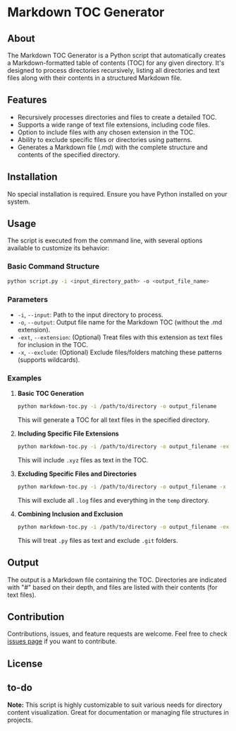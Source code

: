 # Markdown TOC Generator

## About
The Markdown TOC Generator is a Python script that automatically creates a Markdown-formatted table of contents (TOC) for any given directory. It's designed to process directories recursively, listing all directories and text files along with their contents in a structured Markdown file.

## Features
- Recursively processes directories and files to create a detailed TOC.
- Supports a wide range of text file extensions, including code files.
- Option to include files with any chosen extension in the TOC.
- Ability to exclude specific files or directories using patterns.
- Generates a Markdown file (.md) with the complete structure and contents of the specified directory.

## Installation
No special installation is required. Ensure you have Python installed on your system.

## Usage
The script is executed from the command line, with several options available to customize its behavior:

### Basic Command Structure
```bash
python script.py -i <input_directory_path> -o <output_file_name>
```

### Parameters
- `-i`, `--input`: Path to the input directory to process.
- `-o`, `--output`: Output file name for the Markdown TOC (without the .md extension).
- `-ext`, `--extension`: (Optional) Treat files with this extension as text files for inclusion in the TOC.
- `-x`, `--exclude`: (Optional) Exclude files/folders matching these patterns (supports wildcards).

### Examples
1. **Basic TOC Generation**
   ```bash
   python markdown-toc.py -i /path/to/directory -o output_filename
   ```
   This will generate a TOC for all text files in the specified directory.

2. **Including Specific File Extensions**
   ```bash
   python markdown-toc.py -i /path/to/directory -o output_filename -ext .xyz
   ```
   This will include `.xyz` files as text in the TOC.

3. **Excluding Specific Files and Directories**
   ```bash
   python markdown-toc.py -i /path/to/directory -o output_filename -x "*.log" "temp/*"
   ```
   This will exclude all `.log` files and everything in the `temp` directory.

4. **Combining Inclusion and Exclusion**
   ```bash
   python markdown-toc.py -i /path/to/directory -o output_filename -ext .py -x ".git"
   ```
   This will treat `.py` files as text and exclude `.git` folders.

## Output
The output is a Markdown file containing the TOC. Directories are indicated with "#" based on their depth, and files are listed with their contents (for text files).

## Contribution
Contributions, issues, and feature requests are welcome. Feel free to check [issues page](https://github.com/RetroYogi/markdown-toc/issues) if you want to contribute.

## License
to-do
---

**Note:** This script is highly customizable to suit various needs for directory content visualization. Great for documentation or managing file structures in projects.
